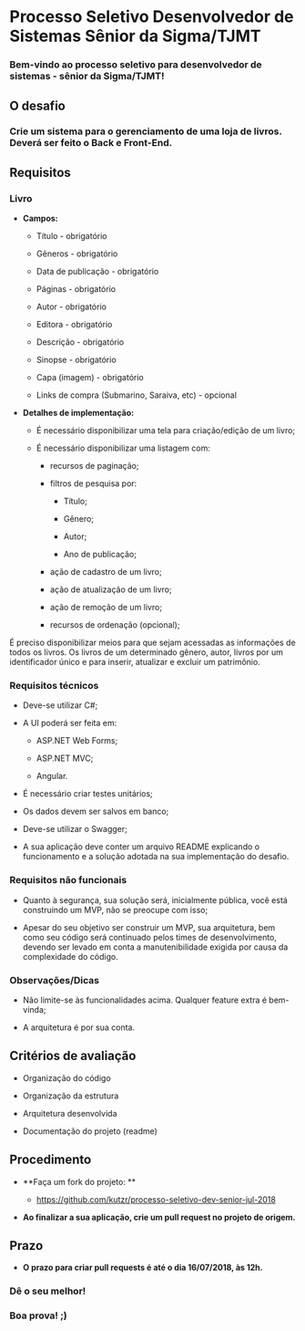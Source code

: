 # **Processo Seletivo Desenvolvedor de Sistemas Sênior da Sigma/TJMT**

### **Bem-vindo ao processo seletivo para desenvolvedor de sistemas - sênior da Sigma/TJMT!**

## **O desafio**

### **Crie um sistema para o gerenciamento de uma loja de livros. Deverá ser feito o Back e Front-End.**

## **Requisitos**

### **Livro**

* **Campos:**

    * Título - obrigatório

    * Gêneros - obrigatório

    * Data de publicação - obrigatório

    * Páginas - obrigatório

    * Autor - obrigatório

    * Editora - obrigatório

    * Descrição - obrigatório

    * Sinopse - obrigatório

    * Capa (imagem) - obrigatório

    * Links de compra (Submarino, Saraiva, etc) - opcional

* **Detalhes de implementação:**

    * É necessário disponibilizar uma tela para criação/edição de um livro;

    * É necessário disponibilizar uma listagem com:

        * recursos de paginação;

        * filtros de pesquisa por:

            * Título;

            * Gênero;

            * Autor;

            * Ano de publicação;

        * ação de cadastro de um livro;

        * ação de atualização de um livro;

        * ação de remoção de um livro;

        * recursos de ordenação (opcional);

É preciso disponibilizar meios para que sejam acessadas as informações de todos os livros. Os livros de um determinado gênero, autor, livros por um identificador único e para inserir, atualizar e excluir um patrimônio.

### **Requisitos técnicos**

* Deve-se utilizar C#;

* A UI poderá ser feita em:

    * ASP.NET Web Forms;

    * ASP.NET MVC;

    * Angular.

* É necessário criar testes unitários;

* Os dados devem ser salvos em banco;

* Deve-se utilizar o Swagger;

* A sua aplicação deve conter um arquivo README explicando o funcionamento e a solução adotada na sua implementação do desafio.

### **Requisitos não funcionais**

* Quanto à segurança, sua solução será, inicialmente pública, você está construindo um MVP, não se preocupe com isso;

* Apesar do seu objetivo ser construir um MVP, sua arquitetura, bem como seu código será continuado pelos times de desenvolvimento, devendo ser levado em conta a manutenibilidade exigida por causa da complexidade do código.

### **Observações/Dicas**

* Não limite-se às funcionalidades acima. Qualquer feature extra é bem-vinda;

* A arquitetura é por sua conta.

## **Critérios de avaliação**

* Organização do código

* Organização da estrutura

* Arquitetura desenvolvida

* Documentação do projeto (readme)

## **Procedimento**

* **Faça um fork do projeto: **

    * https://github.com/kutzr/processo-seletivo-dev-senior-jul-2018

* **Ao finalizar a sua aplicação, crie um pull request no projeto de origem.**

## **Prazo**

* **O prazo para criar pull requests é até o dia 16/07/2018, às 12h.**

### **Dê o seu melhor!**

### **Boa prova! ;)**

